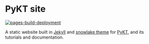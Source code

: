 # PyKT site

[![pages-build-deployment](https://github.com/pykt-team/pykt-team.github.io/actions/workflows/pages/pages-build-deployment/badge.svg)](https://github.com/pykt-team/pykt-team.github.io/actions/workflows/pages/pages-build-deployment)

A static website built in [Jekyll](https://jekyllrb.com/) and [snowlake theme](https://jekyllthemes.io/theme/snowlake-website-jekyll-theme) for [PyKT](https://github.com/pykt-team/pykt-toolkit), and its tutorials and documentation.

